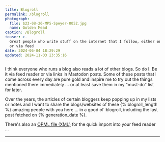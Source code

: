 ```yaml
---
title: Blogroll
permalink: /blogroll
photograph:
  file: $23-08-26-MPS-Speyer-0052.jpg
  name: Golden Mead
caption: /Blogroll
teaser: >-
  Great people who write stuff on the internet that I follow, either on Mastodon
  or via feed
date: 2024-06-04 18:29:29
updated: 2024-11-03 23:35:16
---
```


I think everyone who runs a blog also reads a lot of other blogs. So do I. Be it via feed reader or via links in Mastodon posts. Some of these posts that I come across every day are pure gold and inspire me to try out the things mentioned there immediately ... or at least save them in my "must-do" list for later.

Over the years, the articles of certain bloggers keep popping up in my lists or notes and I want to share the blogs/websites of these {% blogroll_length %} amazing people with you here ... in a good ol' blogroll, including the last post fetched on {% generation_date %}.

There's also an <a href="/{% blogroll_path %}" download="{% blogroll_path %}">OPML file (XML)</a> for the quick import into your feed reader ...

---

